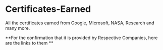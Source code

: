 # Certificates-Earned
All the certificates earned from Google, Microsoft, NASA, Research and many more.

**For the confirmation that it is provided by Respective Companies, here are the links to them **

